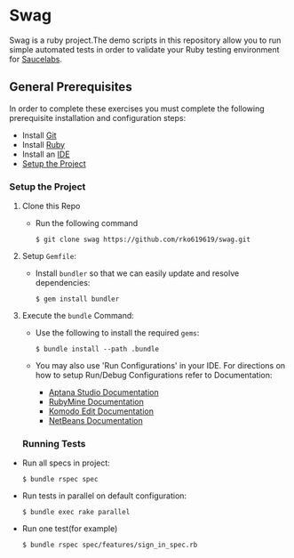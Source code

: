 # Swag

Swag is a ruby project.The demo scripts in this repository allow you to run simple automated tests in order to validate your Ruby testing environment for [Saucelabs](https://www.saucedemo.com/).

## General Prerequisites

In order to complete these exercises you must complete the following prerequisite installation and configuration steps:

* Install [Git](https://github.com/rko619619/swag/blob/main/prerequisites.md#install-git)
* Install [Ruby](https://github.com/rko619619/swag/blob/main/docs/prerequisites.md#install-ruby)
* Install an [IDE](https://github.com/rko619619/swag/blob/main/docs/prerequisites.md#install-an-ide)
* [Setup the Project](#setup-the-project)



### Setup the Project

1. Clone this Repo

    * Run the following command

        ```
        $ git clone swag https://github.com/rko619619/swag.git
        ```
2. Setup `Gemfile`:
    * Install `bundler` so that we can easily update and resolve dependencies:

        ```
        $ gem install bundler
        ```

3. Execute the `bundle` Command:
    * Use the following to install the required `gems`:

        ```
        $ bundle install --path .bundle
        ```
    
    * You may also use 'Run Configurations' in your IDE. For directions on how to setup Run/Debug Configurations refer to Documentation:
        * [Aptana Studio Documentation](https://github.com/aptana/studio3-ruby)
        * [RubyMine Documentation](https://www.jetbrains.com/ruby/documentation/)
        * [Komodo Edit Documentation](http://docs.komodoide.com/manual)
        * [NetBeans Documentation](https://netbeans.org/kb/)
   ### Running Tests
* Run all specs in project:
    ```
  $ bundle rspec spec
  ```
* Run tests in parallel on default configuration:
  ```
  $ bundle exec rake parallel
  ```
* Run one test(for example)
  ```
  $ bundle rspec spec/features/sign_in_spec.rb
  ```
